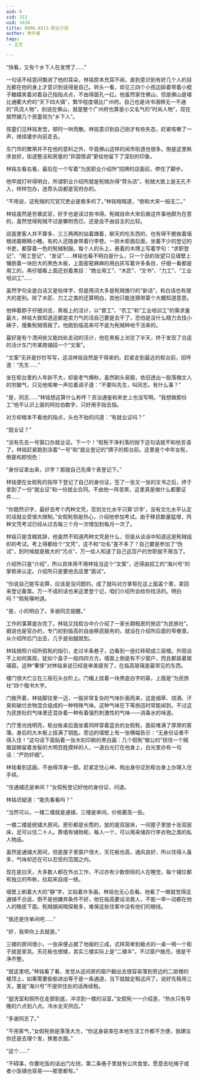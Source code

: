 ```yaml
---
aid: 6
zid: 313
uid: 1634
title: 0006.0313-职业介绍
author: 吹牛者
tags: 
 - 正文

---
```




  “快看，又有个乡下人在发愣了……”

  一句话不经意间飘进了他的耳朵，林铭原本充耳不闻，直到意识到有好几个人的目光都在他的身上才意识到说得是自己。转头一看，却见三四个小孩边舔着带着小棍子糖嬉笑着对着自己指指点点，不由得面孔一红。他虽然家住佛山，但是佛山是堪比通衢大府的“天下四大镇”，繁华程度堪比广州府。自己也是诗书酒棋无一不通的“风流人物”，别说在佛山，就是整个广州府也算是小又名气的“时尚人物”，现在居然被几个孩童视为“乡下人”。

  孩童们见林铭发觉，顿时一哄而散。林铭意识到自己刚才有些失态，赶紧咳嗽了一声，继续缓步向前走去。

  东门市的繁荣并不在他的意料之外，毕竟佛山这样的闹市街道也很多。倒是这里秩序良好，街道整洁和房屋的“异国情调”更给他留下了深刻的印象。

  林铭左看右看，最后在一个写着“为民职业介绍所”招牌的店面前，停住了脚步。

  他早就打听得明白，所谓职业介绍所就是髡贼办得“荐头店”。髡贼大致上是无孔不入，样样包办，连荐头店都是官府办的。

  “不用说，这髡贼的冗官冗吏必是极多的了。”林铭暗暗道，“倒和大宋一般无二。”

  林铭虽然是世袭武官，好歹也是读过些书得。髡贼自命大宋后裔这件事他颇为在意的，虽然觉得髡贼不过是攀附而已，还是会不由自主的比较。

  店面里客人并不算多，三三两两的站着蹲着，聊天的吃东西的，也有得干脆挨着墙根闭着眼睛小睡。有的人还随身带着行李卷。一排木柜面后面，坐着不少的登记的书吏，都穿着一色的髡贼制服。每个人的头上，悬着的木牌上写着字句：“求职登记”、“用工登记”、“发证”……林铭也看不明白是什么，只一个劲的张望只见墙壁上镶嵌着一块巨大的黑色木板，上面密密麻麻的用白灰写着许多条目，仔细一看都是用工的，再仔细看上面还划着类目：“商业用工”、“木匠”、“文书”、“力工”、“工业培训工”……

  虽然字句全是白话又是俗体字，但是用词大多是髡贼推行的“新话”，和白话也有很大的差别。除了木匠、力工之类的还算明白，其他只能连猜带蒙个大概知道意思。

  他伸着脖子仔细浏览，黑板上的活计，以“普工”、“农工”和“工业培训工”的需求量最大，林铭大致知道这都是卖力气的活自己要是去干了，恐怕是没什么精力去找小姨子，搜集髡贼情报了。他跑到临高来可不是为髡贼种地干活来的。

  最好是有个清闲些又能四处走动的活计，他在黑板上浏览了半天，终于发现了合适的活计东门市某商铺招一个“文案”。

  “文案”无非是抄抄写写，这活林铭自然是干得来的。赶紧走到最近的柜台前，招呼道：“先生……”

  坐在柜台里的人年龄不大，却是老气横秋，虽然剃头易服，依旧透出一股落魄文人的穷酸气，只见他咳嗽一声拉着调子道：“不要叫先生，叫同志。有什么事？”

  “是，同志……”林铭想这算什么称呼？资治通鉴和宋史上也没写啊。“我想做那份工”他不认识上面的阿拉伯数字，只好用手指去指。

  对方却根本不看他的指点，头也不抬的问道：“有就业证吗？”

  “就业证？”

  “没有先去一号窗口办就业证。下一个！”假髡干净利落的抛下这句话就不和他言语了。林铭赶紧跑到涂着“一号”和“就业登记的”牌子的柜台前。这里是个中年女髡，倒是和颜悦色：

  “身份证拿出来，识字？那就自己先填个表登记下。”

  林铭便在女假髡的指导下登记了自己的身份证，签了一张又一张的文书之后，终于拿到了一份“就业证”和一份就业合同。不由他一阵苦笑，这里真是做什么都要证件……

  “你既然识字，最好去考个丙种文凭，否则文化水平只算‘识字’，没有文化水平认定的话就业受很大限制。”女假髡倒是热心，介绍他参加考试。由于移民数量猛增，丙种文凭考试已经从过去每三个月一次增加到每月一次了。

  林铭只是含糊其辞，他虽然不知道丙种文凭是什么，但是从谈话中知道这是髡贼组织的考试。考上得都给个“文凭”，这不和“功名”差不多了？自己要是参加了“伪试”，到时候就是极大的“污点”，万一给人知道了自己这百户的世职就不用当了。

  介绍所只是“介绍”，所以具体用不用林铭当这个“文案”，还得由招工的“海兴号”的掌柜来认定。介绍所只是要他去店里“面试”。

  “你说自己能写会算，应该是没问题的。成了就叫对方掌柜在这上面盖个章，拿回来登记备案。万一不成的话也来这里登个记，咱们介绍所会给你找活的。明白吗？”假髡嘱咐道。

  “是，小的明白了。多谢同志提醒。”

  工作的事算是办完了。林铭又找柜台中介介绍了一家长期租房的旅店“为民旅社”。据说也是官办的，专门初到临高的自由移民服务的，就设在介绍所后面的窄巷里。从介绍所后门出去，几乎是抬腿就到。

  林铭按照介绍所假髡的指引，走过半条巷子，边看到一座红砖砌成三层楼。外观谈不上如何美观，犹如个盒子一般四四方方。墙面上倒是有不少窗户，而且都装着玻璃窗。这种“奢侈”对林铭来说已经是审美疲劳了，在临高玻璃是最常见的东西。

  楼门很大伫立在三层石头台阶上。门楣上挂着一块黑底白字的匾，上面是“为民旅社”四个楷书大字。

  门敞开着，林铭脚往里一迈，一股非常复杂的气味扑面而来，这是烟草、烧酒、汗臭和破烂衣物混合组成的一种特殊气味。这种气味在下等旅店时常能闻到。不过这为民旅社的气味里还混杂着一种有着强烈刺激性的气味——消毒水的味道。

  门厅里光线明亮，柜台账桌后面坐着同样穿着蓝衣的女假髡，面前堆满了厚厚的客簿。身后的大木板上挂满了钥匙。旁边的墙壁上有一张横幅告示：“无身份证者不得入住！”这句话下面贴着一张木刻印刷的黑白画：几个假髡“做公的”扭住一个贼眉鼠眼留着发髻的大明百姓摸样的人，一道白光打在他身上，白光里亦有一句话：“严防奸细”。

  林铭看到这画，不由得浑身一颤。赶紧定住心神，掏出身份证到柜台身上办理入住手续。

  “住通铺还是单间？”女假髡登记好他的身份证，问道。

  林铭迟疑道：“能先看看吗？”

  “当然可以。一楼二楼就是通铺，三楼是单间。价格要高一些。

  一楼二楼是统铺大房间。房形都是长筒的，放的是双层床，一间屋子里放十张双层床，足可以住二十人。靠墙有储物柜，每人一个，可以用来储存行李衣物之类的私人物品。

  虽然是通铺大房间，但是屋子里窗户很大，天花板也高，通风良好，所以住得人虽多，气味却还在可以忍受的范围之内。

  现在是白天，大多数人都在外出工作，不过亦有少数倒班的人在睡觉，每个铺位都有独立的布帐，拉起来自成一统。

  墙壁上刷着大大的“静”字，又贴着许多画，林铭也无心去看。他看了一眼就觉得这通铺不合适，倒不是他嫌弃条件不好，他在临高要设法救人，不能一举一动都在他人的眼皮下面。髡贼据闻暗探极多，难保这些住客中没有他们的眼线。

  “我还是住单间吧……”

  “好，我带你上去就是。”

  三楼的房间很小，一张床便占据了地板的三成，式样简单到极点的一桌一椅一个柜子就是家具。天花板也很矮，其实三楼实际上是“二楼半”。不过窗户敞亮，很是干净齐整。

  “就这里吧。”林铭看了看，发觉从这间房的窗户翻出去很容易落到旁边的二层楼的楼顶上，如果需要偷偷进出等于是一条通道，当下就敲定租这间了。说好先租用三天，要是“海兴号”不提供住处的话再续租。

  “盥洗室和厕所在走廊到底，冲凉到一楼的浴室。”女假髡一一介绍道，“热水只有早晚的六点到八点。冷水全天供应。”

  “多谢同志了。”

  “不用客气，”女假髡倒是落落大方，“你这身装束在本地生活工作都不方便，我建议你还是去理个发，换套衣服。”

  “这个……”

  “不碍事，你要吃饭的话出门左拐，第二条巷子里就有公共食堂。愿意去吃摊子或者小饭铺也容易——那里都有。”


